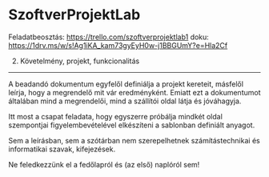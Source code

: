 # SzoftverProjektLab

Feladatbeosztás: https://trello.com/szoftverprojektlab1
doku: https://1drv.ms/w/s!Ag1iKA_kam73gyEyH0w-j1BBGUmY?e=Hla2Cf

2. Követelmény, projekt, funkcionalitás 
---------------------------------------

A beadandó dokumentum egyfelől definiálja a projekt kereteit, másfelől leírja, hogy a megrendelő mit vár eredményként. Emiatt ezt a dokumentumot általában mind a megrendelői, mind a szállítói oldal látja és jóváhagyja.

Itt most a csapat feladata, hogy egyszerre próbálja mindkét oldal szempontjai figyelembevételével elkészíteni a sablonban definiált anyagot.

Sem a leírásban, sem a szótárban nem szerepelhetnek számítástechnikai és informatikai szavak, kifejezések. 

Ne feledkezzünk el a fedőlapról és (az első) naplóról sem!

